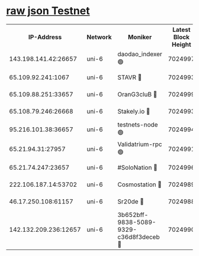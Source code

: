 [raw json Testnet](https://rpc-check.junot.stavr.tech/junot/rpc-junot-result.json)
=


<table><tr><th>IP-Address</th><th>Network</th><th>Moniker</th><th>Latest Block Height</th><th>Earliest Block Height</th><th>Catching Up</th><th>Tx Index</th><th>Voting Power</th><th>Scan Time</th></tr><tr><td>143.198.141.42:26657</td><td>uni-6</td><td>daodao_indexer 🟢</td><td>7024997</td><td>1</td><td>False</td><td>off</td><td>0</td><td>2024-01-14T02:24:54.073007250UTC</td></tr><tr><td>65.109.92.241:1067</td><td>uni-6</td><td>STAVR 🔴</td><td>7024993</td><td>1138541</td><td>False</td><td>on</td><td>6042</td><td>2024-01-14T02:24:43.784854245UTC</td></tr><tr><td>65.109.88.251:33657</td><td>uni-6</td><td>OranG3cluB 🔴</td><td>7024999</td><td>1138541</td><td>False</td><td>on</td><td>11</td><td>2024-01-14T02:24:58.595179484UTC</td></tr><tr><td>65.108.79.246:26668</td><td>uni-6</td><td>Stakely.io 🔴</td><td>7024993</td><td>1570872</td><td>False</td><td>on</td><td>1358933</td><td>2024-01-14T02:24:44.119209793UTC</td></tr><tr><td>95.216.101.38:36657</td><td>uni-6</td><td>testnets-node 🟢</td><td>7024994</td><td>1615130</td><td>False</td><td>on</td><td>0</td><td>2024-01-14T02:24:46.594498326UTC</td></tr><tr><td>65.21.94.31:27957</td><td>uni-6</td><td>Validatrium-rpc 🟢</td><td>7024991</td><td>2943363</td><td>False</td><td>on</td><td>0</td><td>2024-01-14T02:24:39.252578957UTC</td></tr><tr><td>65.21.74.247:23657</td><td>uni-6</td><td>#SoloNation 🔴</td><td>7024996</td><td>5208001</td><td>False</td><td>on</td><td>112</td><td>2024-01-14T02:24:53.135527583UTC</td></tr><tr><td>222.106.187.14:53702</td><td>uni-6</td><td>Cosmostation 🔴</td><td>7024989</td><td>5344501</td><td>False</td><td>on</td><td>110003</td><td>2024-01-14T02:24:36.792810046UTC</td></tr><tr><td>46.17.250.108:61157</td><td>uni-6</td><td>Sr20de 🔴</td><td>7024988</td><td>6419777</td><td>False</td><td>on</td><td>37</td><td>2024-01-14T02:24:31.406819743UTC</td></tr><tr><td>142.132.209.236:12657</td><td>uni-6</td><td>3b652bff-9838-5089-9329-c36d8f3deceb 🔴</td><td>7024990</td><td>7011280</td><td>False</td><td>on</td><td>157563</td><td>2024-01-14T02:24:35.410642705UTC</td></tr></table>